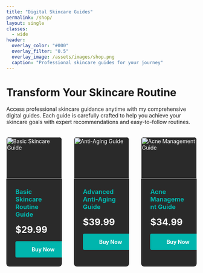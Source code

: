 ```yaml
---
title: "Digital Skincare Guides"
permalink: /shop/
layout: single
classes:
  - wide
header:
  overlay_color: "#000"
  overlay_filter: "0.5"
  overlay_image: /assets/images/shop.png
  caption: "Professional skincare guides for your journey"
---
```


# Transform Your Skincare Routine

Access professional skincare guidance anytime with my comprehensive digital guides. Each guide is carefully crafted to help you achieve your skincare goals with expert recommendations and easy-to-follow routines.

<div class="guide-grid">
  <div class="guide-item">
    <div class="guide-thumbnail">
      <img src="/assets/images/basic-guide.jpg" alt="Basic Skincare Guide">
      <div class="guide-overlay">
        <h3>Basic Skincare Routine Guide</h3>
        <ul>
          <li>Learn the essential steps for healthy skin</li>
          <li>Product recommendations for different skin types</li>
          <li>Morning and evening routine templates</li>
          <li>Common mistakes to avoid</li>
        </ul>
      </div>
    </div>
    <div class="guide-info">
      <h3>Basic Skincare Routine Guide</h3>
      <p class="guide-price">$29.99</p>
      <div class="gumroad-product-embed" data-gumroad-product-id="XXXXX">
        <a href="https://gumroad.com/l/XXXXX" class="button">Buy Now</a>
      </div>
    </div>
  </div>

  <div class="guide-item">
    <div class="guide-thumbnail">
      <img src="/assets/images/anti-aging-guide.jpg" alt="Anti-Aging Guide">
      <div class="guide-overlay">
        <h3>Advanced Anti-Aging Guide</h3>
        <ul>
          <li>Understanding aging factors</li>
          <li>Targeted treatments and ingredients</li>
          <li>Professional tips for prevention</li>
          <li>Product recommendations by age group</li>
        </ul>
      </div>
    </div>
    <div class="guide-info">
      <h3>Advanced Anti-Aging Guide</h3>
      <p class="guide-price">$39.99</p>
      <div class="gumroad-product-embed" data-gumroad-product-id="YYYYY">
        <a href="https://gumroad.com/l/YYYYY" class="button">Buy Now</a>
      </div>
    </div>
  </div>

  <div class="guide-item">
    <div class="guide-thumbnail">
      <img src="/assets/images/acne-guide.jpg" alt="Acne Management Guide">
      <div class="guide-overlay">
        <h3>Acne Management Guide</h3>
        <ul>
          <li>Understanding different types of acne</li>
          <li>Building an effective treatment routine</li>
          <li>Diet and lifestyle factors</li>
          <li>Product recommendations for acne-prone skin</li>
        </ul>
      </div>
    </div>
    <div class="guide-info">
      <h3>Acne Management Guide</h3>
      <p class="guide-price">$34.99</p>
      <div class="gumroad-product-embed" data-gumroad-product-id="ZZZZZ">
        <a href="https://gumroad.com/l/ZZZZZ" class="button">Buy Now</a>
      </div>
    </div>
  </div>
</div>

<style>
.guide-grid {
  display: grid;
  grid-template-columns: repeat(3, 1fr);
  gap: 2rem;
  margin: 2rem 0;
}

@media (max-width: 768px) {
  .guide-grid {
    grid-template-columns: 1fr;
  }
}

.guide-item {
  background: #2a2a2a;
  border-radius: 8px;
  overflow: hidden;
  color: white;
}

.guide-thumbnail {
  position: relative;
  padding-top: 75%;
  overflow: hidden;
}

.guide-thumbnail img {
  position: absolute;
  top: 0;
  left: 0;
  width: 100%;
  height: 100%;
  object-fit: cover;
}

.guide-overlay {
  position: absolute;
  top: 0;
  left: 0;
  width: 100%;
  height: 100%;
  background: rgba(0, 0, 0, 0.8);
  color: white;
  padding: 1rem;
  opacity: 0;
  transition: opacity 0.3s ease;
  display: flex;
  flex-direction: column;
  justify-content: center;
}

.guide-thumbnail:hover .guide-overlay {
  opacity: 1;
}

.guide-overlay h3 {
  margin: 0 0 1rem;
  color: #00b5ad;
}

.guide-overlay ul {
  list-style: none;
  padding: 0;
  margin: 0;
  font-size: 0.9em;
}

.guide-overlay li {
  margin-bottom: 0.5rem;
}

.guide-info {
  padding: 1.5rem;
}

.guide-info h3 {
  margin: 0;
  color: #00b5ad;
}

.guide-price {
  font-size: 1.5rem;
  font-weight: bold;
  color: white;
  margin: 1rem 0;
}

.button {
  display: inline-block;
  background: #00b5ad;
  color: white !important;
  padding: 0.8rem 1.5rem;
  border-radius: 4px;
  text-decoration: none;
  font-weight: bold;
  transition: background 0.3s ease;
  width: 100%;
  text-align: center;
}

.button:hover {
  background: #009c95;
}
</style>

<!-- Gumroad JavaScript -->
<script src="https://gumroad.com/js/gumroad.js"></script> 